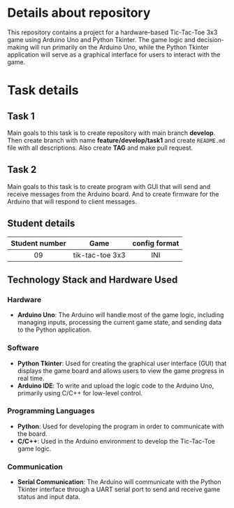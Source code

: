 # Details about repository
This repository contains a project for a hardware-based Tic-Tac-Toe 3x3 game using Arduino Uno and Python Tkinter. The game logic and decision-making will run primarily on the Arduino Uno, while the Python Tkinter application will serve as a graphical interface for users to interact with the game.
 


# Task details
## Task 1
Main goals to this task is to create repository with main branch **develop**. Then create branch with name **feature/develop/task1** and create `README.md` file with all descriptions. Also create **TAG** and make pull request.

## Task 2
Main goals to this task is to create program with GUI that will send and receive messages from the Arduino board. And to create firmware for the Arduino that will respond to client messages. 

 ## Student details
| Student number | Game | config format |
| :-----------: | :-------------: | :-----------: |
| 09 | tik-tac-toe 3x3 | INI |

## Technology Stack and Hardware Used

### Hardware
- **Arduino Uno**: The Arduino will handle most of the game logic, including managing inputs, processing the current game state, and sending data to the Python application.

### Software
- **Python Tkinter**: Used for creating the graphical user interface (GUI) that displays the game board and allows users to view the game progress in real time.
- **Arduino IDE**: To write and upload the logic code to the Arduino Uno, primarily using C/C++ for low-level control.

### Programming Languages
- **Python**: Used for developing the program in order to communicate with the board.
- **C/C++**: Used in the Arduino environment to develop the Tic-Tac-Toe game logic.
### Communication
- **Serial Communication**: The Arduino will communicate with the Python Tkinter interface through a UART serial port to send and receive game status and input data.
